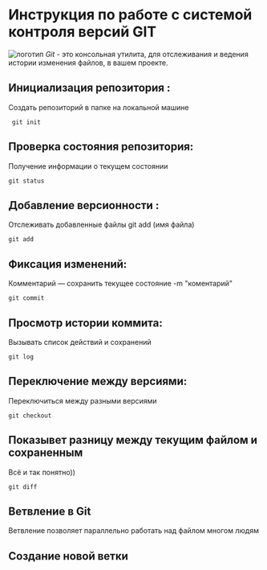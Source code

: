 # **Инструкция по работе с системой контроля версий GIT**
![логотип](git.png)
*Git* - это консольная утилита, для отслеживания и ведения истории изменения файлов, в вашем проекте.
## Инициализация репозитория :
Cоздать репозиторий в папке на локальной машине 

     git init

     
## Проверка состояния репозитория:
Получение информации о текущем состоянии

    git status

## Добавление версионности :
Отслеживать добавленные файлы git add (имя файла)

    git add

## Фиксация изменений:
Комментарий — сохранить текущее состояние -m "коментарий"

    git commit

## Просмотр истории коммита:
Вызывать список действий и сохранений

    git log

## Переключение между версиями:
Переключиться между разными версиями

    git checkout

## Показывет разницу между текущим файлом и сохраненным
Всё и так понятно))

    git diff
## Ветвление в Git
Ветвление позволяет параллельно работать над файлом многом людям 
## Создание новой ветки
